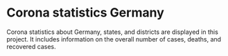 # Corona statistics Germany

Corona statistics about Germany, states, and districts are displayed in this project. It includes information on the overall number of cases, deaths, and recovered cases.